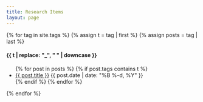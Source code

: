 ```yaml
---
title: Research Items
layout: page
---
```


{% for tag in site.tags %}
  {% assign t = tag | first %}
  {% assign posts = tag | last %}

  <h4 id="{{ t | downcase }}">{{ t | replace: "_", " " | downcase }}</h4>
  <ul>
  {% for post in posts %}
    {% if post.tags contains t %}
      <li>
        <a href="{{ post.url }}">{{ post.title }}</a>
        <span class="date">{{ post.date | date: "%B %-d, %Y"  }}</span>
      </li>
    {% endif %}
  {% endfor %}
  </ul>
{% endfor %}